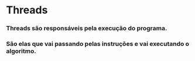 # Threads
### Threads são responsáveis pela execução do programa.
### São elas que vai passando pelas instruções e vai executando o algoritmo.
